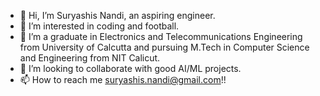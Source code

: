 - 👋 Hi, I’m Suryashis Nandi, an aspiring engineer.
- 👀 I’m interested in coding and football.
- 🌱 I’m a graduate in Electronics and Telecommunications Engineering from University of Calcutta and pursuing M.Tech in Computer Science and Engineering from NIT Calicut.
- 💞️ I’m looking to collaborate with good AI/ML projects.
- 📫 How to reach me suryashis.nandi@gmail.com!!

<!---
SUDO8710/SUDO8710 is a ✨ special ✨ repository because its `README.md` (this file) appears on your GitHub profile.
You can click the Preview link to take a look at your changes.
--->
